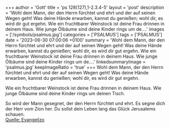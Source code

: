 +++
author = 'Gott'
title = 'ps 128(127),1-2.3.4-5'
layout = 'post'
description = 'Wohl dem Mann, der den Herrn fürchtet und ehrt und der auf seinen Wegen geht! Was deine Hände erwarben, kannst du genießen; wohl dir, es wird dir gut ergehn.  Wie ein fruchtbarer Weinstock ist deine Frau drinnen in deinem Haus. Wie junge Ölbäume sind deine Kinder rings um de....'
images = ['/symbols/psalmus.jpg']
categories = ['PSALMUS']
tags = ['PSALMUS']
date = '2023-06-30 07:00:06 +0100'
summary = 'Wohl dem Mann, der den Herrn fürchtet und ehrt und der auf seinen Wegen geht! Was deine Hände erwarben, kannst du genießen; wohl dir, es wird dir gut ergehn.  Wie ein fruchtbarer Weinstock ist deine Frau drinnen in deinem Haus. Wie junge Ölbäume sind deine Kinder rings um de....'
linkedsummaryImage = 'psalmus.jpg'
keepImageRatio = 'true'
+++
Wohl dem Mann, der den Herrn fürchtet und ehrt
und der auf seinen Wegen geht!
Was deine Hände erwarben, kannst du genießen;
wohl dir, es wird dir gut ergehn.

Wie ein fruchtbarer Weinstock ist deine Frau
drinnen in deinem Haus.
Wie junge Ölbäume sind deine Kinder
rings um deinen Tisch.<!--more-->

So wird der Mann gesegnet,
der den Herrn fürchtet und ehrt.
Es segne dich der Herr vom Zion her.
Du sollst dein Leben lang das Glück Jerusalems schauen.<br> [Quelle: Evangelizo](https://evangeliumtagfuertag.org/DE/gospel)